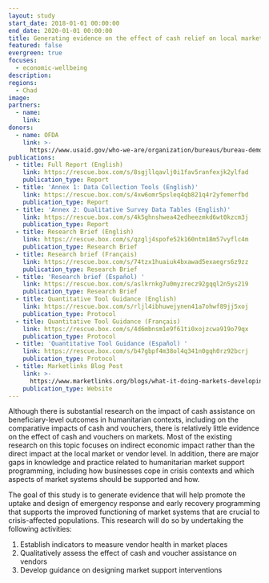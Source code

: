 ```yaml
---
layout: study
start_date: 2018-01-01 00:00:00
end_date: 2020-01-01 00:00:00
title: Generating evidence on the effect of cash relief on local markets
featured: false
evergreen: true
focuses:
  - economic-wellbeing
description:
regions:
  - Chad
image:
partners:
  - name:
    link:
donors:
  - name: OFDA
    link: >-
      https://www.usaid.gov/who-we-are/organization/bureaus/bureau-democracy-conflict-and-humanitarian-assistance/office-us
publications:
  - title: Full Report (English)
    link: https://rescue.box.com/s/8sgjllqavlj0i1fav5ranfexjk2ylfad
    publication_type: Report
  - title: 'Annex 1: Data Collection Tools (English)'
    link: https://rescue.box.com/s/4xw6omr5psleq4qb821q4r2yfemerfbd
    publication_type: Report
  - title: 'Annex 2: Qualitative Survey Data Tables (English)'
    link: https://rescue.box.com/s/4k5ghnshwea42edheezmkd6wt0kzcm3j
    publication_type: Report
  - title: Research Brief (English)
    link: https://rescue.box.com/s/qzglj4spofe52k160ntm18m57vyflc4m
    publication_type: Research Brief
  - title: Research brief (Français)
    link: https://rescue.box.com/s/74tzx1huaiuk4bxawad5exaegrs6z9zz
    publication_type: Research Brief
  - title: 'Research brief (Español) '
    link: https://rescue.box.com/s/aslkrnkg7u0myzrecz92gqql2n5ys219
    publication_type: Research Brief
  - title: Quantitative Tool Guidance (English)
    link: https://rescue.box.com/s/rljl4ibhuwejynen41a7ohwf89jj5xoj
    publication_type: Protocol
  - title: Quantitative Tool Guidance (Français)
    link: https://rescue.box.com/s/4d6mbnsm1e9f61ti0xojzcwa919o79qx
    publication_type: Protocol
  - title: 'Quantitative Tool Guidance (Español) '
    link: https://rescue.box.com/s/b47gbpf4m38ol4q341n0gqh0rz92bcrj
    publication_type: Protocol
  - title: Marketlinks Blog Post
    link: >-
      https://www.marketlinks.org/blogs/what-it-doing-markets-developing-tools-and-guidance-understand-and-influence-effects
    publication_type: Website
---
```


Although there is substantial research on the impact of cash assistance on beneficiary-level outcomes in humanitarian contexts, including on the comparative impacts of cash and vouchers, there is relatively little evidence on the effect of cash and vouchers on markets. Most of the existing research on this topic focuses on indirect economic impact rather than the direct impact at the local market or vendor level. In addition, there are major gaps in knowledge and practice related to humanitarian market support programming, including how businesses cope in crisis contexts and which aspects of market systems should be supported and how.&nbsp;

The goal of this study is to generate evidence that will help promote the uptake and design of emergency response and early recovery programming that supports the improved functioning of market systems that are crucial to crisis-affected populations. This research will do so by undertaking the following activities:&nbsp;

1. Establish indicators to measure vendor health in market places&nbsp;
2. Qualitatively assess the effect of cash and voucher assistance on vendors&nbsp;
3. Develop guidance on designing market support interventions&nbsp;
